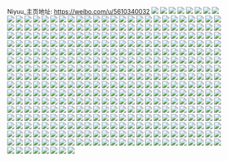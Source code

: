 Niyuu_主页地址: https://weibo.com/u/5610340032 
![](https://wx4.sinaimg.cn/mw2000/0067GpJmly1h7hxdo1yhxj31ho1zkx6q.jpg) 
![](https://wx4.sinaimg.cn/mw2000/0067GpJmly1h7jqw1t5gjj32082oax6r.jpg) 
![](https://wx4.sinaimg.cn/mw2000/0067GpJmly1h7hxe3d5e1j31ho1zkx6q.jpg) 
![](https://wx4.sinaimg.cn/mw2000/0067GpJmly1h7jqw8tt4pj326w2x7npg.jpg) 
![](https://wx4.sinaimg.cn/mw2000/0067GpJmly1h7jqvwfqhjj31z02monpf.jpg) 
![](https://wx4.sinaimg.cn/mw2000/0067GpJmly1h7pfk3yfn8j322m2rh4qs.jpg) 
![](https://wx4.sinaimg.cn/mw2000/0067GpJmly1h7iiuh061dj31o02807wj.jpg) 
![](https://wx4.sinaimg.cn/mw2000/0067GpJmly1h7iiujz80zj31o02807wj.jpg) 
![](https://wx4.sinaimg.cn/mw2000/0067GpJmly1h7iiumpvg6j31o02807wj.jpg) 
![](https://wx4.sinaimg.cn/mw2000/0067GpJmly1h7iiupi0ymj33402c0hdw.jpg) 
![](https://wx4.sinaimg.cn/mw2000/0067GpJmly1h7g222kzkxj322d2r57wi.jpg) 
![](https://wx4.sinaimg.cn/mw2000/0067GpJmly1h7g223orogj320f2oke82.jpg) 
![](https://wx4.sinaimg.cn/mw2000/0067GpJmly1h7g224y1tbj324g2tyhdu.jpg) 
![](https://wx4.sinaimg.cn/mw2000/0067GpJmly1h7g226jgu0j321m2q6kjn.jpg) 
![](https://wx4.sinaimg.cn/mw2000/0067GpJmly1h7g227m2xjj31yn2m7hdu.jpg) 
![](https://wx4.sinaimg.cn/mw2000/0067GpJmly1h7g9awbeg5j31np27mu0x.jpg) 
![](https://wx4.sinaimg.cn/mw2000/0067GpJmly1h6f6deuujwj31ho1zk1ky.jpg) 
![](https://wx4.sinaimg.cn/mw2000/0067GpJmly1h6f6dicnf2j32802yo7wh.jpg) 
![](https://wx4.sinaimg.cn/mw2000/0067GpJmly1h6f6dml4pzj32802yohdw.jpg) 
![](https://wx4.sinaimg.cn/mw2000/0067GpJmly1h6f6do6yj2j32bz333x6p.jpg) 
![](https://wx4.sinaimg.cn/mw2000/0067GpJmly1h6f6dcwlb6j32c0340x6q.jpg) 
![](https://wx4.sinaimg.cn/mw2000/0067GpJmly1h6f6dp3ukxj32bz326npd.jpg) 
![](https://wx4.sinaimg.cn/mw2000/0067GpJmly1h6f6dq3yb6j326a2wdqv5.jpg) 
![](https://wx4.sinaimg.cn/mw2000/0067GpJmly1h6f6pdhmamj32c0340x6p.jpg) 
![](https://wx4.sinaimg.cn/mw2000/0067GpJmly1h5wlosnvjlj323p35s0wa.jpg) 
![](https://wx4.sinaimg.cn/mw2000/0067GpJmly1h5wlouumfoj323p35snpd.jpg) 
![](https://wx4.sinaimg.cn/mw2000/0067GpJmly1h5wlox8rndj323p35s0vr.jpg) 
![](https://wx4.sinaimg.cn/mw2000/0067GpJmly1h5wloqkp2wj323p35s78n.jpg) 
![](https://wx4.sinaimg.cn/mw2000/0067GpJmly1h5wlozli46j323p2sxdkf.jpg) 
![](https://wx4.sinaimg.cn/mw2000/0067GpJmly1h5wlp22z08j323p35s7wi.jpg) 
![](https://wx4.sinaimg.cn/mw2000/0067GpJmly1h68a5umcqzj335s23p0uu.jpg) 
![](https://wx4.sinaimg.cn/mw2000/0067GpJmly1h68a5snifkj335s23pe82.jpg) 
![](https://wx4.sinaimg.cn/mw2000/0067GpJmly1h68a5x2vxnj323p35sx6p.jpg) 
![](https://wx4.sinaimg.cn/mw2000/0067GpJmly1h61riru7saj324j1f175n.jpg) 
![](https://wx4.sinaimg.cn/mw2000/0067GpJmly1h61riocxs1j32c03401ky.jpg) 
![](https://wx4.sinaimg.cn/mw2000/0067GpJmly1h605zgcxjfj31xk2kqnpe.jpg) 
![](https://wx4.sinaimg.cn/mw2000/0067GpJmly1h605zjngafj31xu2mwb2a.jpg) 
![](https://wx4.sinaimg.cn/mw2000/0067GpJmly1h605zhnau2j31yk2m3npe.jpg) 
![](https://wx4.sinaimg.cn/mw2000/0067GpJmly1h605zlsdy6j32382t9u0y.jpg) 
![](https://wx4.sinaimg.cn/mw2000/0067GpJmly1h605zotq9vj32c03404qs.jpg) 
![](https://wx4.sinaimg.cn/mw2000/0067GpJmly1h605zklecaj31yk2n9kjm.jpg) 
![](https://wx4.sinaimg.cn/mw2000/0067GpJmly1h605zmyzu6j31z72mx4qr.jpg) 
![](https://wx4.sinaimg.cn/mw2000/0067GpJmly1h605ziqa4dj31yk2m2hdu.jpg) 
![](https://wx4.sinaimg.cn/mw2000/0067GpJmly1h605zf0fmlj31we2j6u0y.jpg) 
![](https://wx4.sinaimg.cn/mw2000/0067GpJmly1h5zainwhoij31o0280k3h.jpg) 
![](https://wx4.sinaimg.cn/mw2000/0067GpJmly1h5zaipelrrj31o02807wi.jpg) 
![](https://wx4.sinaimg.cn/mw2000/0067GpJmly1h5zajgpascj31o0280nbt.jpg) 
![](https://wx4.sinaimg.cn/mw2000/0067GpJmly1h5zaj2pyy7j30zk1bejvr.jpg) 
![](https://wx4.sinaimg.cn/mw2000/0067GpJmly1h5nzi8pkrrj31sc2dsb2a.jpg) 
![](https://wx4.sinaimg.cn/mw2000/0067GpJmly1h5tezd2nt4j31sc2dskjl.jpg) 
![](https://wx4.sinaimg.cn/mw2000/0067GpJmly1h5tezb8d5lj31sc2dsnpd.jpg) 
![](https://wx4.sinaimg.cn/mw2000/0067GpJmly1h5nzcqrpz4j31oa28dqv5.jpg) 
![](https://wx4.sinaimg.cn/mw2000/0067GpJmly1h5nzcoh3csj30u0140k35.jpg) 
![](https://wx4.sinaimg.cn/mw2000/0067GpJmly1h5nzcnys3hj31t52evhdu.jpg) 
![](https://wx4.sinaimg.cn/mw2000/0067GpJmly1h5nzcp0a5fj30u0140n91.jpg) 
![](https://wx4.sinaimg.cn/mw2000/0067GpJmly1h5nzcpihc3j30u0140n8u.jpg) 
![](https://wx4.sinaimg.cn/mw2000/0067GpJmly1h5nzcpxx3tj30u0140tkr.jpg) 
![](https://wx4.sinaimg.cn/mw2000/0067GpJmly1h5nzct9338j31w72ixqv5.jpg) 
![](https://wx4.sinaimg.cn/mw2000/0067GpJmly1h5nzcufmbcj32c0340kjm.jpg) 
![](https://wx4.sinaimg.cn/mw2000/0067GpJmly1h5nzcsd9itj31wj2je1ky.jpg) 
![](https://wx4.sinaimg.cn/mw2000/0067GpJmly1h5l3ld5zfij31rx2d8b29.jpg) 
![](https://wx4.sinaimg.cn/mw2000/0067GpJmly1h5l3m4i2nhj322r2on1ky.jpg) 
![](https://wx4.sinaimg.cn/mw2000/0067GpJmly1h5l3ldlbtbj31sc2dshc7.jpg) 
![](https://wx4.sinaimg.cn/mw2000/0067GpJmly1h5l3lg4x97j32bz31wnpe.jpg) 
![](https://wx4.sinaimg.cn/mw2000/0067GpJmly1h5l3lerkiuj32c0340qv6.jpg) 
![](https://wx4.sinaimg.cn/mw2000/0067GpJmly1h5l3li5p9yj32c03404qs.jpg) 
![](https://wx4.sinaimg.cn/mw2000/0067GpJmly1h5gmpdh7xhj32c0340b2b.jpg) 
![](https://wx4.sinaimg.cn/mw2000/0067GpJmly1h5gmpew6q6j32c03404qr.jpg) 
![](https://wx4.sinaimg.cn/mw2000/0067GpJmly1h5gmphos0ej32c02bz4qr.jpg) 
![](https://wx4.sinaimg.cn/mw2000/0067GpJmly1h5gmpfz2r3j32c0340e82.jpg) 
![](https://wx4.sinaimg.cn/mw2000/0067GpJmly1h5gmplf19wj32c0340qv9.jpg) 
![](https://wx4.sinaimg.cn/mw2000/0067GpJmly1h5gmppqaytj32c03407wm.jpg) 
![](https://wx4.sinaimg.cn/mw2000/0067GpJmly1h56cvj8ouuj32c0340npf.jpg) 
![](https://wx4.sinaimg.cn/mw2000/0067GpJmly1h56cvgguuoj32c0340b2b.jpg) 
![](https://wx4.sinaimg.cn/mw2000/0067GpJmly1h56cvhudirj32c0340npf.jpg) 
![](https://wx4.sinaimg.cn/mw2000/0067GpJmly1h56cvk0fp3j32bz2bz4qp.jpg) 
![](https://wx4.sinaimg.cn/mw2000/0067GpJmly1h56cvkus7yj31sc2ds4qq.jpg) 
![](https://wx4.sinaimg.cn/mw2000/0067GpJmly1h56cvlutkdj32c0340e82.jpg) 
![](https://wx4.sinaimg.cn/mw2000/0067GpJmly1h52n7ovx26j32c0340x6r.jpg) 
![](https://wx4.sinaimg.cn/mw2000/0067GpJmly1h52n7rj7u8j32c0340u0z.jpg) 
![](https://wx4.sinaimg.cn/mw2000/0067GpJmly1h52n7t3knoj32712xcu0z.jpg) 
![](https://wx4.sinaimg.cn/mw2000/0067GpJmly1h52pkovlaej316o1kwqv5.jpg) 
![](https://wx4.sinaimg.cn/mw2000/0067GpJmly1h52pklf77hj30qo0zk4qp.jpg) 
![](https://wx4.sinaimg.cn/mw2000/0067GpJmly1h52pks7xlkj316o1kwqv5.jpg) 
![](https://wx4.sinaimg.cn/mw2000/0067GpJmly1h52n7u8hzej323q2syb2a.jpg) 
![](https://wx4.sinaimg.cn/mw2000/0067GpJmly1h52n7nc229j327f2xw7wj.jpg) 
![](https://wx4.sinaimg.cn/mw2000/0067GpJmly1h52n7vp79lj32c0340qv7.jpg) 
![](https://wx4.sinaimg.cn/mw2000/0067GpJmly1h4wuapu89lj32c0340x6q.jpg) 
![](https://wx4.sinaimg.cn/mw2000/0067GpJmly1h4wuaqqn2ej32c0340e82.jpg) 
![](https://wx4.sinaimg.cn/mw2000/0067GpJmly1h4wuaxueqej31v62hkb2a.jpg) 
![](https://wx4.sinaimg.cn/mw2000/0067GpJmly1h4wuaua533j32802yo4qs.jpg) 
![](https://wx4.sinaimg.cn/mw2000/0067GpJmly1h4wuawxa1yj32802yo4qs.jpg) 
![](https://wx4.sinaimg.cn/mw2000/0067GpJmly1h4di16yur2j323u35su0x.jpg) 
![](https://wx4.sinaimg.cn/mw2000/0067GpJmly1h4di19t3w8j323u35s4qq.jpg) 
![](https://wx4.sinaimg.cn/mw2000/0067GpJmly1h4di1dvb8bj323u35s7wi.jpg) 
![](https://wx4.sinaimg.cn/mw2000/0067GpJmly1h4di13zp49j323u35shdt.jpg) 
![](https://wx4.sinaimg.cn/mw2000/0067GpJmly1h4di1erkg6j323u35sb29.jpg) 
![](https://wx4.sinaimg.cn/mw2000/0067GpJmly1h4di1ieumaj323u35se81.jpg) 
![](https://wx4.sinaimg.cn/mw2000/0067GpJmly1h467zsbdq5j32tc480npg.jpg) 
![](https://wx4.sinaimg.cn/mw2000/0067GpJmly1h467zysu1tj32tc480hdx.jpg) 
![](https://wx4.sinaimg.cn/mw2000/0067GpJmly1h467zpj8goj32tc4807wl.jpg) 
![](https://wx4.sinaimg.cn/mw2000/0067GpJmly1h468027tmwj32tc4801l1.jpg) 
![](https://wx4.sinaimg.cn/mw2000/0067GpJmly1h47s43dmpxj32tc4801l1.jpg) 
![](https://wx4.sinaimg.cn/mw2000/0067GpJmly1h467zvb6huj32tc480x6s.jpg) 
![](https://wx4.sinaimg.cn/mw2000/0067GpJmly1h45i19xzvuj32tc4804qu.jpg) 
![](https://wx4.sinaimg.cn/mw2000/0067GpJmly1h45i1fnpwaj32tc480hdy.jpg) 
![](https://wx4.sinaimg.cn/mw2000/0067GpJmly1h45i1kh95qj32tc480e86.jpg) 
![](https://wx4.sinaimg.cn/mw2000/0067GpJmly1h45i16c2nuj32tc480b2e.jpg) 
![](https://wx4.sinaimg.cn/mw2000/0067GpJmly1h45i1oqmjxj32tc480hdy.jpg) 
![](https://wx4.sinaimg.cn/mw2000/0067GpJmgy1h3yj19dm1ej30rs446x6p.jpg) 
![](https://wx4.sinaimg.cn/mw2000/0067GpJmgy1h3yj1dsx74j30rs337npd.jpg) 
![](https://wx4.sinaimg.cn/mw2000/0067GpJmgy1h3yj1bn3o2j30rs334qv5.jpg) 
![](https://wx4.sinaimg.cn/mw2000/0067GpJmgy1h3yj17s6acj32c033y4qs.jpg) 
![](https://wx4.sinaimg.cn/mw2000/0067GpJmgy1h3yj1gebjoj31s82dn7wh.jpg) 
![](https://wx4.sinaimg.cn/mw2000/0067GpJmgy1h3yj1fkdgvj32c033yqv7.jpg) 
![](https://wx4.sinaimg.cn/mw2000/0067GpJmgy1h3yj1ctfvlj30rs334u0x.jpg) 
![](https://wx4.sinaimg.cn/mw2000/0067GpJmgy1h3yj1aotxtj30rs3p9u0x.jpg) 
![](https://wx4.sinaimg.cn/mw2000/0067GpJmgy1h3yj15n8g0j30rs336kjl.jpg) 
![](https://wx4.sinaimg.cn/mw2000/0067GpJmly1h3nswhm334j31151djkij.jpg) 
![](https://wx4.sinaimg.cn/mw2000/0067GpJmly1h3nswkkmp9j31o02807wi.jpg) 
![](https://wx4.sinaimg.cn/mw2000/0067GpJmly1h3nswh25inj32c03407wi.jpg) 
![](https://wx4.sinaimg.cn/mw2000/0067GpJmly1h3nswijerxj30o00w0148.jpg) 
![](https://wx4.sinaimg.cn/mw2000/0067GpJmly1h3nswme5zqj31o0280e82.jpg) 
![](https://wx4.sinaimg.cn/mw2000/0067GpJmly1h3nswj1h0sj31fp1fpqsc.jpg) 
![](https://wx4.sinaimg.cn/mw2000/0067GpJmly1h3aftyr4mbj35dc3kwu1a.jpg) 
![](https://wx4.sinaimg.cn/mw2000/0067GpJmly1h3afu5t0gqj335s23u4qr.jpg) 
![](https://wx4.sinaimg.cn/mw2000/0067GpJmly1h3aftpn7h3j33402c0hdw.jpg) 
![](https://wx4.sinaimg.cn/mw2000/0067GpJmly1h3aftia7g7j335s23uqv9.jpg) 
![](https://wx4.sinaimg.cn/mw2000/0067GpJmly1h3afubmy6dj335s23ub2b.jpg) 
![](https://wx4.sinaimg.cn/mw2000/0067GpJmly1h3afuiit0ej323u35sqv7.jpg) 
![](https://wx4.sinaimg.cn/mw2000/0067GpJmly1h3afunwwr9j335s23ux6r.jpg) 
![](https://wx4.sinaimg.cn/mw2000/0067GpJmly1h3afusox3jj335s23uu0y.jpg) 
![](https://wx4.sinaimg.cn/mw2000/0067GpJmly1h35e6fs0idj31qb2b31ky.jpg) 
![](https://wx4.sinaimg.cn/mw2000/0067GpJmly1h35e6rli51j31sc2dsqv5.jpg) 
![](https://wx4.sinaimg.cn/mw2000/0067GpJmly1h35e6ntou3j32c0340qv6.jpg) 
![](https://wx4.sinaimg.cn/mw2000/0067GpJmly1h35e6xliocj31sc2dsqv5.jpg) 
![](https://wx4.sinaimg.cn/mw2000/0067GpJmly1h35e7yntl9j30wi1yanni.jpg) 
![](https://wx4.sinaimg.cn/mw2000/0067GpJmly1h2sl4cgryrj30u0191ahk.jpg) 
![](https://wx4.sinaimg.cn/mw2000/0067GpJmly1h2sl4dz7vyj30u0140n4s.jpg) 
![](https://wx4.sinaimg.cn/mw2000/0067GpJmly1h2sl4curyij30u0191466.jpg) 
![](https://wx4.sinaimg.cn/mw2000/0067GpJmly1h2sl4d6c33j30u0140qa9.jpg) 
![](https://wx4.sinaimg.cn/mw2000/0067GpJmly1h2sl4dkt0jj30u0140afo.jpg) 
![](https://wx4.sinaimg.cn/mw2000/0067GpJmly1h2sl4c4qr6j30u0140wkg.jpg) 
![](https://wx4.sinaimg.cn/mw2000/0067GpJmly1h2lw7vu0qjj30u0140grc.jpg) 
![](https://wx4.sinaimg.cn/mw2000/0067GpJmly1h2lw7wxos4j30u0140ti4.jpg) 
![](https://wx4.sinaimg.cn/mw2000/0067GpJmly1h2lw7wc9arj30u0140jxl.jpg) 
![](https://wx4.sinaimg.cn/mw2000/0067GpJmly1h2lwaou97ij30u0140k09.jpg) 
![](https://wx4.sinaimg.cn/mw2000/0067GpJmly1h2lwao61djj30u0140k3q.jpg) 
![](https://wx4.sinaimg.cn/mw2000/0067GpJmly1h2bfnlbnvjj32c03404qv.jpg) 
![](https://wx4.sinaimg.cn/mw2000/0067GpJmly1h2bfncmlt9j31pm2a5u0z.jpg) 
![](https://wx4.sinaimg.cn/mw2000/0067GpJmly1gzz5f15b9mj31o0280u0x.jpg) 
![](https://wx4.sinaimg.cn/mw2000/0067GpJmly1gzz5f7d92dj31o0280x6q.jpg) 
![](https://wx4.sinaimg.cn/mw2000/0067GpJmly1gzz5f4lox5j326m2wt1ky.jpg) 
![](https://wx4.sinaimg.cn/mw2000/0067GpJmly1gzquobn995j32c0340hdx.jpg) 
![](https://wx4.sinaimg.cn/mw2000/0067GpJmly1gzquoccg3qj30wi1yab29.jpg) 
![](https://wx4.sinaimg.cn/mw2000/0067GpJmly1gzquodmi4dj33402c0e83.jpg) 
![](https://wx4.sinaimg.cn/mw2000/0067GpJmly1gzquofoxsnj32c03401l0.jpg) 
![](https://wx4.sinaimg.cn/mw2000/0067GpJmly1gzquoiffhij32a82a8b2b.jpg) 
![](https://wx4.sinaimg.cn/mw2000/0067GpJmly1gzquo9aj5cj32c03404qr.jpg) 
![](https://wx4.sinaimg.cn/mw2000/0067GpJmly1gzk37a5khej32c0340hdw.jpg) 
![](https://wx4.sinaimg.cn/mw2000/0067GpJmly1gzk376inzzj31o0280hdu.jpg) 
![](https://wx4.sinaimg.cn/mw2000/0067GpJmly1gzk37iv45oj32c033ynpf.jpg) 
![](https://wx4.sinaimg.cn/mw2000/0067GpJmly1gzk37cgqu0j31o0280kjm.jpg) 
![](https://wx4.sinaimg.cn/mw2000/0067GpJmly1gzk37ezsncj31o02801ky.jpg) 
![](https://wx4.sinaimg.cn/mw2000/0067GpJmly1gzk37ghcxjj31o0280qv5.jpg) 
![](https://wx4.sinaimg.cn/mw2000/0067GpJmly1gz8m7cwwsij31o0280npd.jpg) 
![](https://wx4.sinaimg.cn/mw2000/0067GpJmly1gz2tgnhpfvj31o02807wj.jpg) 
![](https://wx4.sinaimg.cn/mw2000/0067GpJmly1gz2tgub7rsj31o02807wj.jpg) 
![](https://wx4.sinaimg.cn/mw2000/0067GpJmly1gz2tgjdcjaj326h2wmu0z.jpg) 
![](https://wx4.sinaimg.cn/mw2000/0067GpJmly1gz2tgr1l01j31o02804qr.jpg) 
![](https://wx4.sinaimg.cn/mw2000/0067GpJmly1gz2tgfurfpj32c033y4qs.jpg) 
![](https://wx4.sinaimg.cn/mw2000/0067GpJmly1gz2tgzyo6zj32c02c04qv.jpg) 
![](https://wx4.sinaimg.cn/mw2000/0067GpJmly1gysf6tnjruj32c03407wi.jpg) 
![](https://wx4.sinaimg.cn/mw2000/0067GpJmly1gysf6unquqj31j62psb29.jpg) 
![](https://wx4.sinaimg.cn/mw2000/0067GpJmly1gysf6xzulcj32c03407wi.jpg) 
![](https://wx4.sinaimg.cn/mw2000/0067GpJmly1gysf72d3wpj32c0340kjp.jpg) 
![](https://wx4.sinaimg.cn/mw2000/0067GpJmly1gysf76ewaoj31ud2rkqv7.jpg) 
![](https://wx4.sinaimg.cn/mw2000/0067GpJmly1gysf77zx64j32562uxqv6.jpg) 
![](https://wx4.sinaimg.cn/mw2000/0067GpJmly1gysf7d1vuej33402c0b2d.jpg) 
![](https://wx4.sinaimg.cn/mw2000/0067GpJmly1gysf803bnsj33402c0kjo.jpg) 
![](https://wx4.sinaimg.cn/mw2000/0067GpJmly1gxy1t6quqkj30rs1jkqk7.jpg) 
![](https://wx4.sinaimg.cn/mw2000/0067GpJmly1gxy1t7gwboj30rs24f7wh.jpg) 
![](https://wx4.sinaimg.cn/mw2000/0067GpJmly1gxy1t620i2j30rs1jkkbf.jpg) 
![](https://wx4.sinaimg.cn/mw2000/0067GpJmly1gxy1ta6ac7j30rs2kmhdt.jpg) 
![](https://wx4.sinaimg.cn/mw2000/0067GpJmly1gxy1t9diirj30rs2bc7wh.jpg) 
![](https://wx4.sinaimg.cn/mw2000/0067GpJmly1gxy1t88xpnj30rs1sukdg.jpg) 
![](https://wx4.sinaimg.cn/mw2000/0067GpJmly1gxy1t8p8ynj30qa0qago3.jpg) 
![](https://wx4.sinaimg.cn/mw2000/0067GpJmly1gxy1tcjzicj30rs2bcdyw.jpg) 
![](https://wx4.sinaimg.cn/mw2000/0067GpJmly1gw6dxhg70hj30rs1jk1ea.jpg) 
![](https://wx4.sinaimg.cn/mw2000/0067GpJmly1gw6dxmq1ghj32c02c0b2b.jpg) 
![](https://wx4.sinaimg.cn/mw2000/0067GpJmly1gw6dxchviqj32v61wsnpf.jpg) 
![](https://wx4.sinaimg.cn/mw2000/0067GpJmly1gw6dxifezuj322o22o1ky.jpg) 
![](https://wx4.sinaimg.cn/mw2000/0067GpJmly1gw6dxfa3mnj32c02c0u0z.jpg) 
![](https://wx4.sinaimg.cn/mw2000/0067GpJmly1gw6dxkalquj32c02c01kz.jpg) 
![](https://wx4.sinaimg.cn/mw2000/0067GpJmly1guoho5v76jj622o340kjn02.jpg) 
![](https://wx4.sinaimg.cn/mw2000/0067GpJmly1guohohj6zxj63402c04qs02.jpg) 
![](https://wx4.sinaimg.cn/mw2000/0067GpJmly1gtvjtgtxx9j62c02c0e8102.jpg) 
![](https://wx4.sinaimg.cn/mw2000/0067GpJmly1gtvjtdm9zbj62c02c0u0x02.jpg) 
![](https://wx4.sinaimg.cn/mw2000/0067GpJmly1gtvjt9mlu4j62c02c0qv502.jpg) 
![](https://wx4.sinaimg.cn/mw2000/0067GpJmly1gtvjw0qjtmj62c02c04qq02.jpg) 
![](https://wx4.sinaimg.cn/mw2000/0067GpJmly1gtvjw5lkvoj61tf1tfqv602.jpg) 
![](https://wx4.sinaimg.cn/mw2000/0067GpJmly1gtvjw7wdjwj62c02c0x6p02.jpg) 
![](https://wx4.sinaimg.cn/mw2000/0067GpJmly1gtqfaet21yj62c03407wj02.jpg) 
![](https://wx4.sinaimg.cn/mw2000/0067GpJmly1gtqfa3jiw6j62c0340e8402.jpg) 
![](https://wx4.sinaimg.cn/mw2000/0067GpJmly1gtqfa9le8uj62c0340npg02.jpg) 
![](https://wx4.sinaimg.cn/mw2000/0067GpJmly1gtqsugjo8yj61t71t7hdu02.jpg) 
![](https://wx4.sinaimg.cn/mw2000/0067GpJmly1gtqfa64xnaj62c0340u1002.jpg) 
![](https://wx4.sinaimg.cn/mw2000/0067GpJmly1gtqfakv7yaj62c02c04qr02.jpg) 
![](https://wx4.sinaimg.cn/mw2000/0067GpJmly1gtqf9yt3n4j61i42057wh02.jpg) 
![](https://wx4.sinaimg.cn/mw2000/0067GpJmly1gtqfabyj7nj62c02c0b2b02.jpg) 
![](https://wx4.sinaimg.cn/mw2000/0067GpJmly1gtqfasr0c9j62c02c07wl02.jpg) 
![](https://wx4.sinaimg.cn/mw2000/0067GpJmly1gtghh8ks8aj32c03401kz.jpg) 
![](https://wx4.sinaimg.cn/mw2000/0067GpJmly1gtghhbujttj32c0340npf.jpg) 
![](https://wx4.sinaimg.cn/mw2000/0067GpJmly1gtghhd5togj32c03401kz.jpg) 
![](https://wx4.sinaimg.cn/mw2000/0067GpJmly1gtghh60gfdj32801o01ky.jpg) 
![](https://wx4.sinaimg.cn/mw2000/0067GpJmly1gtghifgjl2j32c027bkjm.jpg) 
![](https://wx4.sinaimg.cn/mw2000/0067GpJmly1gtghhed85dj32801o04qq.jpg) 
![](https://wx4.sinaimg.cn/mw2000/0067GpJmly1gtghh3oz7jj32c0340b2c.jpg) 
![](https://wx4.sinaimg.cn/mw2000/0067GpJmly1gtghha3sd6j32c03407wj.jpg) 
![](https://wx4.sinaimg.cn/mw2000/0067GpJmly1gtghh1wqdej32c0340npf.jpg) 
![](https://wx4.sinaimg.cn/mw2000/0067GpJmly1gt9dy0midoj31o0280qv5.jpg) 
![](https://wx4.sinaimg.cn/mw2000/0067GpJmly1gt9dy0zpcaj30wi0wiwlp.jpg) 
![](https://wx4.sinaimg.cn/mw2000/0067GpJmly1gt7yutl3iij32012t07wj.jpg) 
![](https://wx4.sinaimg.cn/mw2000/0067GpJmly1gt7yuxfg43j32c0340b2c.jpg) 
![](https://wx4.sinaimg.cn/mw2000/0067GpJmly1gt83v3j1b7j62c02c0kjm02.jpg) 
![](https://wx4.sinaimg.cn/mw2000/0067GpJmly1gt83v57j6bj32c02c0b2a.jpg) 
![](https://wx4.sinaimg.cn/mw2000/0067GpJmly1gt546ecgrtj32c02c04qp.jpg) 
![](https://wx4.sinaimg.cn/mw2000/0067GpJmly1gt2tgf8igxj31wy2h8npe.jpg) 
![](https://wx4.sinaimg.cn/mw2000/0067GpJmly1gt2tggyo0qj31o0280qv5.jpg) 
![](https://wx4.sinaimg.cn/mw2000/0067GpJmly1gt2tgdolkzj31o0280qv5.jpg) 
![](https://wx4.sinaimg.cn/mw2000/0067GpJmly1gt2tgsxd4yj32801o0x6p.jpg) 
![](https://wx4.sinaimg.cn/mw2000/0067GpJmly1gt1dvuhvz1j31o0280npd.jpg) 
![](https://wx4.sinaimg.cn/mw2000/0067GpJmly1gswdr5v6q1j32yo2801kz.jpg) 
![](https://wx4.sinaimg.cn/mw2000/0067GpJmly1gswdr3nycdj31o0280e81.jpg) 
![](https://wx4.sinaimg.cn/mw2000/0067GpJmly1gswdr6zw6oj31o0280qv5.jpg) 
![](https://wx4.sinaimg.cn/mw2000/0067GpJmly1gswdraqx12j31o02807wi.jpg) 
![](https://wx4.sinaimg.cn/mw2000/0067GpJmly1gswdr4562nj30u00u0k11.jpg) 
![](https://wx4.sinaimg.cn/mw2000/0067GpJmly1gswdre01toj31o2280qv5.jpg) 
![](https://wx4.sinaimg.cn/mw2000/0067GpJmly1gsu46e19o3j32c02c04qr.jpg) 
![](https://wx4.sinaimg.cn/mw2000/0067GpJmly1gsu46mu7m1j32c02c07wk.jpg) 
![](https://wx4.sinaimg.cn/mw2000/0067GpJmly1gsu46hmsdjj32c02c0hdv.jpg) 
![](https://wx4.sinaimg.cn/mw2000/0067GpJmly1gsu46nyrqdj315o2bcx6p.jpg) 
![](https://wx4.sinaimg.cn/mw2000/0067GpJmly1gsu46pksf9j32c02c04qs.jpg) 
![](https://wx4.sinaimg.cn/mw2000/0067GpJmly1gsu46r5se5j315o2bc1ky.jpg) 
![](https://wx4.sinaimg.cn/mw2000/0067GpJmly1gsu46uuv71j32c02c01kz.jpg) 
![](https://wx4.sinaimg.cn/mw2000/0067GpJmly1gsu46y3tpnj32c02c0hdv.jpg) 
![](https://wx4.sinaimg.cn/mw2000/0067GpJmly1gsu471y41bj32c02c0x6r.jpg) 
![](https://wx4.sinaimg.cn/mw2000/0067GpJmly1gsk4l9avxej62802yo4qs02.jpg) 
![](https://wx4.sinaimg.cn/mw2000/0067GpJmly1gsk4ld4z1vj327z2vfnpf.jpg) 
![](https://wx4.sinaimg.cn/mw2000/0067GpJmly1gsk4lgx41zj32802you0z.jpg) 
![](https://wx4.sinaimg.cn/mw2000/0067GpJmly1gsk4lhivdwj30u0140am6.jpg) 
![](https://wx4.sinaimg.cn/mw2000/0067GpJmly1grx3e5vvblj32c0340qve.jpg) 
![](https://wx4.sinaimg.cn/mw2000/0067GpJmly1grx3e1yxktj32c03401la.jpg) 
![](https://wx4.sinaimg.cn/mw2000/0067GpJmly1grx3e9am81j32c02c0npn.jpg) 
![](https://wx4.sinaimg.cn/mw2000/0067GpJmly1grx3ecki4oj32c0340b2k.jpg) 
![](https://wx4.sinaimg.cn/mw2000/0067GpJmly1grx3ei41zaj32c03407wu.jpg) 
![](https://wx4.sinaimg.cn/mw2000/0067GpJmly1grx3em71akj32c0340x72.jpg) 
![](https://wx4.sinaimg.cn/mw2000/0067GpJmly1gqsfzxftamj30rs2bce81.jpg) 
![](https://wx4.sinaimg.cn/mw2000/0067GpJmly1gqsg01f6lrj32c02c0kjl.jpg) 
![](https://wx4.sinaimg.cn/mw2000/0067GpJmly1gqsfzvm2jkj30rs334u0x.jpg) 
![](https://wx4.sinaimg.cn/mw2000/0067GpJmly1gqsfzt00czj30rs2bce81.jpg) 
![](https://wx4.sinaimg.cn/mw2000/0067GpJmly1gqsg058jm6j32c02c0x6p.jpg) 
![](https://wx4.sinaimg.cn/mw2000/0067GpJmly1gqsfzzva8aj30rs2bchdt.jpg) 
![](https://wx4.sinaimg.cn/mw2000/0067GpJmly1gqmp2bhiimj30lc0sgkcm.jpg) 
![](https://wx4.sinaimg.cn/mw2000/0067GpJmly1gqmp2dkm4vj30lc0sge3d.jpg) 
![](https://wx4.sinaimg.cn/mw2000/0067GpJmly1gqmp223hvbj3280280kjt.jpg) 
![](https://wx4.sinaimg.cn/mw2000/0067GpJmly1gqmp2tfs4ej327q2ybu17.jpg) 
![](https://wx4.sinaimg.cn/mw2000/0067GpJmly1gqmp250fm3j32c02c0npd.jpg) 
![](https://wx4.sinaimg.cn/mw2000/0067GpJmly1gqmp298wk4j32c02c0npd.jpg) 
![](https://wx4.sinaimg.cn/mw2000/0067GpJmly1gppxdum0kmj31o02807wj.jpg) 
![](https://wx4.sinaimg.cn/mw2000/0067GpJmly1gppxdvza20j31o0280kjn.jpg) 
![](https://wx4.sinaimg.cn/mw2000/0067GpJmly1gppxe3w4ioj31o0280kjm.jpg) 
![](https://wx4.sinaimg.cn/mw2000/0067GpJmly1gppxdyvjgxj32c0340kjp.jpg) 
![](https://wx4.sinaimg.cn/mw2000/0067GpJmly1gppxe12kuzj329e30jhdx.jpg) 
![](https://wx4.sinaimg.cn/mw2000/0067GpJmly1gppxdt2zdkj31sc2dsnpd.jpg) 
![](https://wx4.sinaimg.cn/mw2000/0067GpJmly1gppxdtf0a1j31400u047d.jpg) 
![](https://wx4.sinaimg.cn/mw2000/0067GpJmly1gppxdqnxlij32c03407wi.jpg) 
![](https://wx4.sinaimg.cn/mw2000/0067GpJmly1gppxe1x58jj32c02c04qp.jpg) 
![](https://wx4.sinaimg.cn/mw2000/0067GpJmly1gp7uwx4hh2j32c02c0u0x.jpg) 
![](https://wx4.sinaimg.cn/mw2000/0067GpJmly1gp7uwi6nc4j32c02c04qs.jpg) 
![](https://wx4.sinaimg.cn/mw2000/0067GpJmly1gp7ux626dsj32c02c01l0.jpg) 
![](https://wx4.sinaimg.cn/mw2000/0067GpJmly1gp7uwqbb02j32c02c0npd.jpg) 
![](https://wx4.sinaimg.cn/mw2000/0067GpJmly1gp7uwtvur1j32c02c0qv5.jpg) 
![](https://wx4.sinaimg.cn/mw2000/0067GpJmly1gp7uwn61nsj32c02c04qq.jpg) 
![](https://wx4.sinaimg.cn/mw2000/0067GpJmly1gosx576lycj31o0280hdt.jpg) 
![](https://wx4.sinaimg.cn/mw2000/0067GpJmly1gosx58x0rej31o0280hdt.jpg) 
![](https://wx4.sinaimg.cn/mw2000/0067GpJmly1gosx5aq9i0j32c02c0qv5.jpg) 
![](https://wx4.sinaimg.cn/mw2000/0067GpJmly1gosx5ca5mjj32801o0qv5.jpg) 
![](https://wx4.sinaimg.cn/mw2000/0067GpJmly1gnt0hgccoij31o0280x6p.jpg) 
![](https://wx4.sinaimg.cn/mw2000/0067GpJmly1gnt0he27juj32491l74qp.jpg) 
![](https://wx4.sinaimg.cn/mw2000/0067GpJmly1gnt0hcta1vj32c0340hdv.jpg) 
![](https://wx4.sinaimg.cn/mw2000/0067GpJmly1gnt0hfj9fsj32c02c07wj.jpg) 
![](https://wx4.sinaimg.cn/mw2000/0067GpJmly1gn5otz7crsj31ke1keb29.jpg) 
![](https://wx4.sinaimg.cn/mw2000/0067GpJmly1gn5ou0bizbj31z51z5u0x.jpg) 
![](https://wx4.sinaimg.cn/mw2000/0067GpJmly1gn5otycl0bj324w24wb2a.jpg) 
![](https://wx4.sinaimg.cn/mw2000/0067GpJmly1gn5ou1eekkj31ml1mlhdt.jpg) 
![](https://wx4.sinaimg.cn/mw2000/0067GpJmly1gn5ou2wetxj322o22o7wi.jpg) 
![](https://wx4.sinaimg.cn/mw2000/0067GpJmly1gn5ou4bjgcj323w23we82.jpg) 
![](https://wx4.sinaimg.cn/mw2000/0067GpJmly1gn2fub6hcxj32c03404qq.jpg) 
![](https://wx4.sinaimg.cn/mw2000/0067GpJmly1gn2fu9l2dxj31o0280u0x.jpg) 
![](https://wx4.sinaimg.cn/mw2000/0067GpJmly1glnar1dq8xj32801o0x6p.jpg) 
![](https://wx4.sinaimg.cn/mw2000/0067GpJmly1glnar28o05j32801o0kjl.jpg) 
![](https://wx4.sinaimg.cn/mw2000/0067GpJmly1glnar0pxyaj31400u0k59.jpg) 
![](https://wx4.sinaimg.cn/mw2000/0067GpJmly1gjd9bj5gb2j31kw16oqr6.jpg) 
![](https://wx4.sinaimg.cn/mw2000/0067GpJmly1gjd9blmm0uj31kw16o1kx.jpg) 
![](https://wx4.sinaimg.cn/mw2000/0067GpJmly1gjd9bkzu41j31kw16o1kx.jpg) 
![](https://wx4.sinaimg.cn/mw2000/0067GpJmly1gjd9bim3vaj31kw1kw7mg.jpg) 
![](https://wx4.sinaimg.cn/mw2000/0067GpJmly1gjd9bk754wj316o1kw4f6.jpg) 
![](https://wx4.sinaimg.cn/mw2000/0067GpJmly1gjd9bjsb2uj31kw1kw4nd.jpg) 
![](https://wx4.sinaimg.cn/mw2000/0067GpJmly1gjd9bmuf3gj32c02c0qv5.jpg) 
![](https://wx4.sinaimg.cn/mw2000/0067GpJmly1gjd9bow654j31px2am7wh.jpg) 
![](https://wx4.sinaimg.cn/mw2000/0067GpJmly1gjd9c4sic1j32c02c04qp.jpg) 
![](https://wx4.sinaimg.cn/mw2000/0067GpJmly1giccpr0lasj31kw16ody2.jpg) 
![](https://wx4.sinaimg.cn/mw2000/0067GpJmly1giccpujeulj31kw16okfz.jpg) 
![](https://wx4.sinaimg.cn/mw2000/0067GpJmly1giccsyqh51j32c02c0qv8.jpg) 
![](https://wx4.sinaimg.cn/mw2000/0067GpJmly1giccqs9554j32c02c0hdu.jpg) 
![](https://wx4.sinaimg.cn/mw2000/0067GpJmly1ghp45mumtij31kw1kw1kx.jpg) 
![](https://wx4.sinaimg.cn/mw2000/0067GpJmly1ghp45o3x07j316o1kwb29.jpg) 
![](https://wx4.sinaimg.cn/mw2000/0067GpJmly1ghp45jr2j6j32c02c04js.jpg) 
![](https://wx4.sinaimg.cn/mw2000/0067GpJmly1ghp45p5vjbj32c02c0qmf.jpg) 
![](https://wx4.sinaimg.cn/mw2000/0067GpJmly1ghcarlqcusj316o1k0to3.jpg) 
![](https://wx4.sinaimg.cn/mw2000/0067GpJmly1ghcarm81umj316o1kwh0y.jpg) 
![](https://wx4.sinaimg.cn/mw2000/0067GpJmly1ghcarmu26sj316o1kwtok.jpg) 
![](https://wx4.sinaimg.cn/mw2000/0067GpJmly1ghcarndo08j316o1kwatt.jpg) 
![](https://wx4.sinaimg.cn/mw2000/0067GpJmly1ghcarnqp90j316o1kw7n0.jpg) 
![](https://wx4.sinaimg.cn/mw2000/0067GpJmly1ghcarla8w6j316o1kwh55.jpg) 
![](https://wx4.sinaimg.cn/mw2000/0067GpJmly1gh2yhweva3j32c02c07wi.jpg) 
![](https://wx4.sinaimg.cn/mw2000/0067GpJmly1gh2yhzfyn2j31o02801ky.jpg) 
![](https://wx4.sinaimg.cn/mw2000/0067GpJmly1gh2yi0bxagj31o02801ky.jpg) 
![](https://wx4.sinaimg.cn/mw2000/0067GpJmly1gh2yi1bimzj316o1kw1kx.jpg) 
![](https://wx4.sinaimg.cn/mw2000/0067GpJmly1gh2yi1s2n9j31kw16oqs1.jpg) 
![](https://wx4.sinaimg.cn/mw2000/0067GpJmly1gh2yk193eoj31o0280e82.jpg) 
![](https://wx4.sinaimg.cn/mw2000/0067GpJmly1gh2yjzia8dj32c02c0aot.jpg) 
![](https://wx4.sinaimg.cn/mw2000/0067GpJmly1gh2yhxrsymj32c03407wh.jpg) 
![](https://wx4.sinaimg.cn/mw2000/0067GpJmly1gh2yjyjn37j30rs3nye82.jpg) 
![](https://wx4.sinaimg.cn/mw2000/0067GpJmly1gfg49tyvl1j31o0280qv5.jpg) 
![](https://wx4.sinaimg.cn/mw2000/0067GpJmly1gfg49viq9yj31o0280qv5.jpg) 
![](https://wx4.sinaimg.cn/mw2000/0067GpJmly1gfg49xctkmj322p2bmu0y.jpg) 
![](https://wx4.sinaimg.cn/mw2000/0067GpJmly1gfg49yqks7j32242f01kz.jpg) 
![](https://wx4.sinaimg.cn/mw2000/0067GpJmly1gfg49zru4oj32801o04qq.jpg) 
![](https://wx4.sinaimg.cn/mw2000/0067GpJmly1gfg4a22ibmj33402c0hdv.jpg) 
![](https://wx4.sinaimg.cn/mw2000/0067GpJmly1gdu6nqrd6pj30rs46dnpd.jpg) 
![](https://wx4.sinaimg.cn/mw2000/0067GpJmly1gdu6nr9sf8j30rs224gs1.jpg) 
![](https://wx4.sinaimg.cn/mw2000/0067GpJmly1gdu6nrj2d0j30rs1qjdrc.jpg) 
![](https://wx4.sinaimg.cn/mw2000/0067GpJmly1gdu6nq2r35j30rs2rkqee.jpg) 
![](https://wx4.sinaimg.cn/mw2000/0067GpJmly1gdu6nryrsjj30rs3epkak.jpg) 
![](https://wx4.sinaimg.cn/mw2000/0067GpJmly1gdu6nsa1c4j30rs334qdx.jpg) 
![](https://wx4.sinaimg.cn/mw2000/0067GpJmly1gdu6nsldtsj30rs1jkdm2.jpg) 
![](https://wx4.sinaimg.cn/mw2000/0067GpJmly1gdu6nt2iwoj30rs48s7wh.jpg) 
![](https://wx4.sinaimg.cn/mw2000/0067GpJmly1gd2kw7m462j30rs3a47wh.jpg) 
![](https://wx4.sinaimg.cn/mw2000/0067GpJmly1gd2kw895q5j30rs15q4mm.jpg) 
![](https://wx4.sinaimg.cn/mw2000/0067GpJmly1gd2kw8zhlxj30rs23u7nl.jpg) 
![](https://wx4.sinaimg.cn/mw2000/0067GpJmly1gd2kw9cnpwj30qo0tstda.jpg) 
![](https://wx4.sinaimg.cn/mw2000/0067GpJmly1gd2kwivio9j323c2pi4qr.jpg) 
![](https://wx4.sinaimg.cn/mw2000/0067GpJmly1gd2kw9ykpkj30rs15pzwm.jpg) 
![](https://wx4.sinaimg.cn/mw2000/0067GpJmly1gd2kwac5ktj30rs15pk2b.jpg) 
![](https://wx4.sinaimg.cn/mw2000/0067GpJmly1gd2kwbds4aj31o0280e82.jpg) 
![](https://wx4.sinaimg.cn/mw2000/0067GpJmly1gd2kwcpipej33402c04qp.jpg) 
![](https://wx4.sinaimg.cn/mw2000/0067GpJmly1gav7o9ytgmj31o027uqv5.jpg) 
![](https://wx4.sinaimg.cn/mw2000/0067GpJmly1gav7oanrunj31o027unpd.jpg) 
![](https://wx4.sinaimg.cn/mw2000/0067GpJmly1gav7obbsa9j31o027unpd.jpg) 
![](https://wx4.sinaimg.cn/mw2000/0067GpJmly1gav7oc54qqj327u1o0u0x.jpg) 
![](https://wx4.sinaimg.cn/mw2000/0067GpJmly1gav7od1c60j32801o0x6p.jpg) 
![](https://wx4.sinaimg.cn/mw2000/0067GpJmly1gav7odikp5j316o1kunns.jpg) 
![](https://wx4.sinaimg.cn/mw2000/0067GpJmly1gav7of48o8j32bc3h04qs.jpg) 
![](https://wx4.sinaimg.cn/mw2000/0067GpJmly1gav7og854fj32c02c0kjl.jpg) 
![](https://wx4.sinaimg.cn/mw2000/0067GpJmly1gav7o9bgiaj30rs18rqj0.jpg) 
![](https://wx4.sinaimg.cn/mw2000/0067GpJmly1g9e0osjpflj31o027ukjl.jpg) 
![](https://wx4.sinaimg.cn/mw2000/0067GpJmly1g9e0or4aprj31o027ukjl.jpg) 
![](https://wx4.sinaimg.cn/mw2000/0067GpJmly1g9e0ou86khj31o027ukjl.jpg) 
![](https://wx4.sinaimg.cn/mw2000/0067GpJmly1g9e0ovaph3j31o027uqv5.jpg) 
![](https://wx4.sinaimg.cn/mw2000/0067GpJmly1g9e0owoyx7j31o0280b29.jpg) 
![](https://wx4.sinaimg.cn/mw2000/0067GpJmly1g9e0oxnxsfj31o0280x6p.jpg) 
![](https://wx4.sinaimg.cn/mw2000/0067GpJmly1g96ljlj81uj31o027ub2a.jpg) 
![](https://wx4.sinaimg.cn/mw2000/0067GpJmly1g96ljnndgyj31o027u7wi.jpg) 
![](https://wx4.sinaimg.cn/mw2000/0067GpJmly1g8qe7geggoj31o01o0b29.jpg) 
![](https://wx4.sinaimg.cn/mw2000/0067GpJmly1g8qe7hyi0xj31o0280kjl.jpg) 
![](https://wx4.sinaimg.cn/mw2000/0067GpJmly1g8qe7ehp6gj31o0280u0x.jpg) 
![](https://wx4.sinaimg.cn/mw2000/0067GpJmly1g8qe7jgzmtj31o027uqv5.jpg) 
![](https://wx4.sinaimg.cn/mw2000/0067GpJmly1g8qe7l6td1j31o027uqv5.jpg) 
![](https://wx4.sinaimg.cn/mw2000/0067GpJmly1g8qe7me578j30rs24e7wh.jpg) 
![](https://wx4.sinaimg.cn/mw2000/0067GpJmly1g84towu71wj32dc2dcx6r.jpg) 
![](https://wx4.sinaimg.cn/mw2000/0067GpJmly1g84toy0ao8j32dc2dcx6r.jpg) 
![](https://wx4.sinaimg.cn/mw2000/0067GpJmly1g84tovqv8oj30qo0oqk5y.jpg) 
![](https://wx4.sinaimg.cn/mw2000/0067GpJmly1g84toyjskwj30hw0hwqb9.jpg) 
![](https://wx4.sinaimg.cn/mw2000/0067GpJmly1g5lhzlzjh1j30rs3eqnpd.jpg) 
![](https://wx4.sinaimg.cn/mw2000/0067GpJmly1g5lhzmncbej30rs2pchdt.jpg) 
![](https://wx4.sinaimg.cn/mw2000/0067GpJmly1g5lhzlc0gnj30rs2bckjl.jpg) 
![](https://wx4.sinaimg.cn/mw2000/0067GpJmly1g5lhznjq2cj30rs3h0b2a.jpg) 
![](https://wx4.sinaimg.cn/mw2000/0067GpJmly1g51zo5poscj31o01o01ky.jpg) 
![](https://wx4.sinaimg.cn/mw2000/0067GpJmly1g51zo4uar5j31o01o0u0x.jpg) 
![](https://wx4.sinaimg.cn/mw2000/0067GpJmly1g51zo6u0kfj335f2dcnpe.jpg) 
![](https://wx4.sinaimg.cn/mw2000/0067GpJmly1g51zo81nkij32dc2dcx6p.jpg) 
![](https://wx4.sinaimg.cn/mw2000/0067GpJmly1g27r1ta5oyj327v1o0qv8.jpg) 
![](https://wx4.sinaimg.cn/mw2000/0067GpJmly1g27r20twzaj32c0340he7.jpg) 
![](https://wx4.sinaimg.cn/mw2000/0067GpJmly1g27r1q760xj31o027v7wn.jpg) 
![](https://wx4.sinaimg.cn/mw2000/0067GpJmly1g01m1fs9u6j327u1o0u0z.jpg) 
![](https://wx4.sinaimg.cn/mw2000/0067GpJmly1g01m1i8yocj327u1o0x6r.jpg) 
![](https://wx4.sinaimg.cn/mw2000/0067GpJmly1fz5xmj45q0j30rs1dgx6p.jpg) 
![](https://wx4.sinaimg.cn/mw2000/0067GpJmly1fz5xmlj746j30zk0qoqcf.jpg) 
![](https://wx4.sinaimg.cn/mw2000/0067GpJmly1fz5xmlrefqj30zk0qoaj7.jpg) 
![](https://wx4.sinaimg.cn/mw2000/0067GpJmly1fz5xml0wybj30xc18ee82.jpg) 
![](https://wx4.sinaimg.cn/mw2000/0067GpJmly1fz5xmg456vj30rs1jkb2b.jpg) 
![](https://wx4.sinaimg.cn/mw2000/0067GpJmly1fz5xmmuck4j31o01o0x6q.jpg) 
![](https://wx4.sinaimg.cn/mw2000/0067GpJmly1fvzp2987vfj30qo0zik21.jpg) 
![](https://wx4.sinaimg.cn/mw2000/0067GpJmly1fvzp29rkdtj30zi0qothn.jpg) 
![](https://wx4.sinaimg.cn/mw2000/0067GpJmly1fvxde3r0a0j30qo0zi7a9.jpg) 
![](https://wx4.sinaimg.cn/mw2000/0067GpJmly1fvxde4s64tj30qo0ziti1.jpg) 
![](https://wx4.sinaimg.cn/mw2000/0067GpJmly1fvxde3d51tj30zi0qoqci.jpg) 
![](https://wx4.sinaimg.cn/mw2000/0067GpJmly1fvxde55btij30qo0qoqco.jpg) 
![](https://wx4.sinaimg.cn/mw2000/0067GpJmgy1fudkcl0qw3j30rs32yx6r.jpg) 
![](https://wx4.sinaimg.cn/mw2000/0067GpJmgy1fudkd447fkj30xc18ee82.jpg) 
![](https://wx4.sinaimg.cn/mw2000/0067GpJmgy1fudkcgbh6nj30xc18ee82.jpg) 
![](https://wx4.sinaimg.cn/mw2000/0067GpJmgy1fudkczsecgj31mn24pkjq.jpg) 
![](https://wx4.sinaimg.cn/mw2000/0067GpJmgy1fudkd5oda9j30qe0ss1kx.jpg) 
![](https://wx4.sinaimg.cn/mw2000/0067GpJmgy1fudkcrj06kj30rs3h0e85.jpg) 
